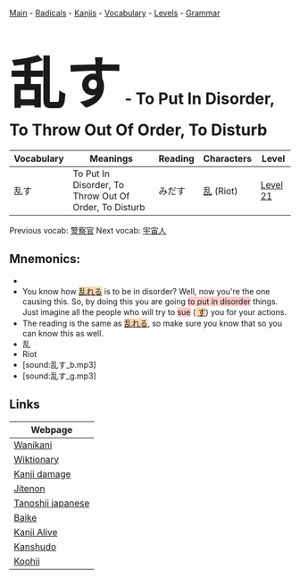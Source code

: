 <style> bigfont {font-size: 100px}</style>
[Main](../README.md) -
[Radicals](../radicals.md) -
[Kanjis](../kanjis.md) -
[Vocabulary](../vocabulary.md) -
[Levels](../levels.md) -
[Grammar](../grammar.md)
# <bigfont> 乱す</bigfont> - To Put In Disorder, To Throw Out Of Order, To Disturb 

| Vocabulary | Meanings | Reading | Characters | Level |
| --- | --- | --- | --- | --- |
| 乱す | To Put In Disorder, To Throw Out Of Order, To Disturb | みだす |  [乱](../kanjis/乱.md) (Riot) | [Level 21](../levels/wk_level21.md) |

Previous vocab: [警察官](警察官.md) Next vocab: [宇宙人](宇宙人.md) 

## Mnemonics:

* 
* You know how <span style="background-color:#fed8b1"> [乱れる](https://jisho.org/search/乱れる)</span> is to be in disorder? Well, now you're the one causing this. So, by doing this you are going <span style="background-color:#ffcccb"> to put in disorder</span> things. Just imagine all the people who will try to <span style="background-color:#ffcccb"> sue</span> (<span style="background-color:#fed8b1"> [す](https://jisho.org/search/す)</span>) you for your actions.
* The reading is the same as <span style="background-color:#fed8b1"> [乱れる](https://jisho.org/search/乱れる)</span>, so make sure you know that so you can know this as well.
* 乱
* Riot
* [sound:乱す_b.mp3]
* [sound:乱す_g.mp3]


## Links 

| Webpage |
| --- |
| [Wanikani          ](https://www.wanikani.com/kanji/乱す) |
| [Wiktionary        ](https://en.wiktionary.org/wiki/乱す) |
| [Kanji damage      ](http://www.kanjidamage.com/kanji/search?utf8=✓&q=乱す) |
| [Jitenon           ](https://jitenon.com/kanji/乱す) |
| [Tanoshii japanese ](https://www.tanoshiijapanese.com/dictionary/kanji.cfm?k=乱す) |
| [Baike             ](https://baike.baidu.com/item/乱す) |
| [Kanji Alive       ](https://app.kanjialive.com/乱す) |
| [Kanshudo          ](https://www.kanshudo.com/searchmn?q=乱す) |
| [Koohii            ](https://kanji.koohii.com/study/kanji/乱す) |
